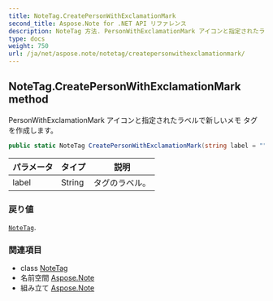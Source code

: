 ```yaml
---
title: NoteTag.CreatePersonWithExclamationMark
second_title: Aspose.Note for .NET API リファレンス
description: NoteTag 方法. PersonWithExclamationMark アイコンと指定されたラベルで新しいメモ タグを作成します
type: docs
weight: 750
url: /ja/net/aspose.note/notetag/createpersonwithexclamationmark/
---
```

## NoteTag.CreatePersonWithExclamationMark method

PersonWithExclamationMark アイコンと指定されたラベルで新しいメモ タグを作成します。

```csharp
public static NoteTag CreatePersonWithExclamationMark(string label = "")
```

| パラメータ | タイプ | 説明 |
| --- | --- | --- |
| label | String | タグのラベル。 |

### 戻り値

[`NoteTag`](../).

### 関連項目

* class [NoteTag](../)
* 名前空間 [Aspose.Note](../../notetag/)
* 組み立て [Aspose.Note](../../../)


